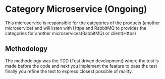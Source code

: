 # Category Microservice (Ongoing)
This microservice is responsible for the categories of the products (another microservice) and will listen with Https and RabbitMQ to provides the categories for another microservices(RabbitMQ) or client(Https)

## Methodology

The methodology was the TDD (Test driven development) where the test is made before the code and next you implement the feature to pass the test finally you refine the test to express closest possible of reality.